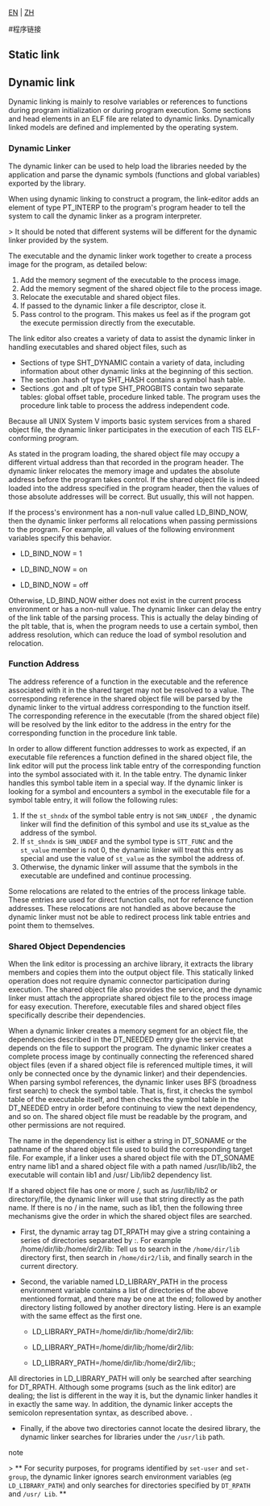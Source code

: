 [EN](./program-linking.md) | [ZH](./program-linking-zh.md)

#程序链接


## Static link


## Dynamic link


Dynamic linking is mainly to resolve variables or references to functions during program initialization or during program execution. Some sections and head elements in an ELF file are related to dynamic links. Dynamically linked models are defined and implemented by the operating system.


### Dynamic Linker



The dynamic linker can be used to help load the libraries needed by the application and parse the dynamic symbols (functions and global variables) exported by the library.


When using dynamic linking to construct a program, the link-editor adds an element of type PT_INTERP to the program&#39;s program header to tell the system to call the dynamic linker as a program interpreter.


&gt; It should be noted that different systems will be different for the dynamic linker provided by the system.


The executable and the dynamic linker work together to create a process image for the program, as detailed below:


1. Add the memory segment of the executable to the process image.
2. Add the memory segment of the shared object file to the process image.
3. Relocate the executable and shared object files.
4. If passed to the dynamic linker a file descriptor, close it.
5. Pass control to the program. This makes us feel as if the program got the execute permission directly from the executable.


The link editor also creates a variety of data to assist the dynamic linker in handling executables and shared object files, such as


- Sections of type SHT_DYNAMIC contain a variety of data, including information about other dynamic links at the beginning of this section.
- The section .hash of type SHT_HASH contains a symbol hash table.
- Sections .got and .plt of type SHT_PROGBITS contain two separate tables: global offset table, procedure linked table. The program uses the procedure link table to process the address independent code.


Because all UNIX System V imports basic system services from a shared object file, the dynamic linker participates in the execution of each TIS ELF-conforming program.


As stated in the program loading, the shared object file may occupy a different virtual address than that recorded in the program header. The dynamic linker relocates the memory image and updates the absolute address before the program takes control. If the shared object file is indeed loaded into the address specified in the program header, then the values of those absolute addresses will be correct. But usually, this will not happen.


If the process&#39;s environment has a non-null value called LD_BIND_NOW, then the dynamic linker performs all relocations when passing permissions to the program. For example, all values of the following environment variables specify this behavior.


- LD_BIND_NOW = 1

- LD_BIND_NOW = on

- LD_BIND_NOW = off



Otherwise, LD_BIND_NOW either does not exist in the current process environment or has a non-null value. The dynamic linker can delay the entry of the link table of the parsing process. This is actually the delay binding of the plt table, that is, when the program needs to use a certain symbol, then address resolution, which can reduce the load of symbol resolution and relocation.




### Function Address



The address reference of a function in the executable and the reference associated with it in the shared target may not be resolved to a value. The corresponding reference in the shared object file will be parsed by the dynamic linker to the virtual address corresponding to the function itself. The corresponding reference in the executable (from the shared object file) will be resolved by the link editor to the address in the entry for the corresponding function in the procedure link table.


In order to allow different function addresses to work as expected, if an executable file references a function defined in the shared object file, the link editor will put the process link table entry of the corresponding function into the symbol associated with it. In the table entry. The dynamic linker handles this symbol table item in a special way. If the dynamic linker is looking for a symbol and encounters a symbol in the executable file for a symbol table entry, it will follow the following rules:


1. If the `st_shndx` of the symbol table entry is not `SHN_UNDEF `, the dynamic linker will find the definition of this symbol and use its st_value as the address of the symbol.
2. If `st_shndx` is `SHN_UNDEF` and the symbol type is `STT_FUNC` and the `st_value` member is not 0, the dynamic linker will treat this entry as special and use the value of `st_value` as the symbol the address of.
3. Otherwise, the dynamic linker will assume that the symbols in the executable are undefined and continue processing.


Some relocations are related to the entries of the process linkage table. These entries are used for direct function calls, not for reference function addresses. These relocations are not handled as above because the dynamic linker must not be able to redirect process link table entries and point them to themselves.


### Shared Object Dependencies



When the link editor is processing an archive library, it extracts the library members and copies them into the output object file. This statically linked operation does not require dynamic connector participation during execution. The shared object file also provides the service, and the dynamic linker must attach the appropriate shared object file to the process image for easy execution. Therefore, executable files and shared object files specifically describe their dependencies.


When a dynamic linker creates a memory segment for an object file, the dependencies described in the DT_NEEDED entry give the service that depends on the file to support the program. The dynamic linker creates a complete process image by continually connecting the referenced shared object files (even if a shared object file is referenced multiple times, it will only be connected once by the dynamic linker) and their dependencies. When parsing symbol references, the dynamic linker uses BFS (broadness first search) to check the symbol table. That is, first, it checks the symbol table of the executable itself, and then checks the symbol table in the DT_NEEDED entry in order before continuing to view the next dependency, and so on. The shared object file must be readable by the program, and other permissions are not required.


The name in the dependency list is either a string in DT_SONAME or the pathname of the shared object file used to build the corresponding target file. For example, if a linker uses a shared object file with the DT_SONAME entry name lib1 and a shared object file with a path named /usr/lib/lib2, the executable will contain lib1 and /usr/ Lib/lib2 dependency list.


If a shared object file has one or more /, such as /usr/lib/lib2 or directory/file, the dynamic linker will use that string directly as the path name. If there is no / in the name, such as lib1, then the following three mechanisms give the order in which the shared object files are searched.


- First, the dynamic array tag DT_RPATH may give a string containing a series of directories separated by :. For example /home/dir/lib:/home/dir2/lib: Tell us to search in the `/home/dir/lib` directory first, then search in `/home/dir2/lib`, and finally search in the current directory.


- Second, the variable named LD_LIBRARY_PATH in the process environment variable contains a list of directories of the above mentioned format, and there may be one at the end; followed by another directory listing followed by another directory listing. Here is an example with the same effect as the first one.


  - LD_LIBRARY_PATH=/home/dir/lib:/home/dir2/lib:

  - LD_LIBRARY_PATH=/home/dir/lib;/home/dir2/lib:

  - LD_LIBRARY_PATH=/home/dir/lib:/home/dir2/lib:;



All directories in LD_LIBRARY_PATH will only be searched after searching for DT_RPATH. Although some programs (such as the link editor) are dealing; the list is different in the way it is, but the dynamic linker handles it in exactly the same way. In addition, the dynamic linker accepts the semicolon representation syntax, as described above. .


- Finally, if the above two directories cannot locate the desired library, the dynamic linker searches for libraries under the `/usr/lib` path.


note


&gt; ** For security purposes, for programs identified by `set-user` and `set-group`, the dynamic linker ignores search environment variables (eg `LD_LIBRARY_PATH`) and only searches for directories specified by `DT_RPATH` and `/usr/ Lib`. **
